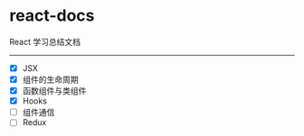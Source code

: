 # react-docs
React 学习总结文档

***
- [x] JSX
- [x] 组件的生命周期
- [x] 函数组件与类组件
- [x] Hooks
- [ ] 组件通信
- [ ] Redux
